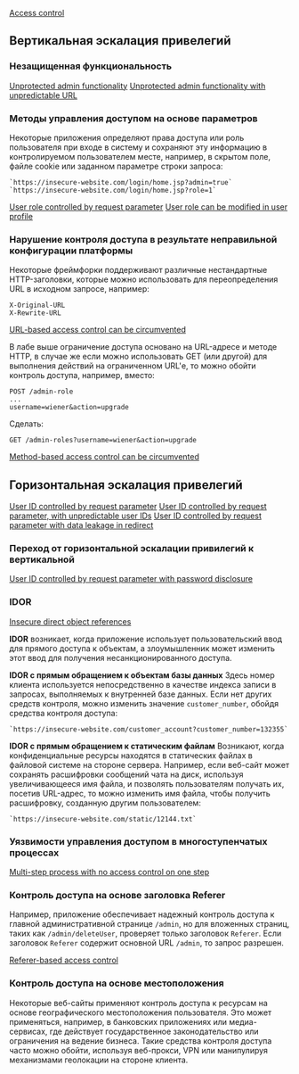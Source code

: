 [Access control](https://portswigger.net/web-security/access-control)

## Вертикальная эскалация привелегий
### Незащищенная функциональность
[Unprotected admin functionality](https://portswigger.net/web-security/access-control/lab-unprotected-admin-functionality)
[Unprotected admin functionality with unpredictable URL](https://portswigger.net/web-security/access-control/lab-unprotected-admin-functionality-with-unpredictable-url)

### Методы управления доступом на основе параметров
Некоторые приложения определяют права доступа или роль пользователя при входе в систему и сохраняют эту информацию в контролируемом пользователем месте, например, в скрытом поле, файле cookie или заданном параметре строки запроса:

	`https://insecure-website.com/login/home.jsp?admin=true`
	`https://insecure-website.com/login/home.jsp?role=1`

[User role controlled by request parameter](https://portswigger.net/web-security/access-control/lab-user-role-controlled-by-request-parameter)
[User role can be modified in user profile](https://portswigger.net/web-security/access-control/lab-user-role-can-be-modified-in-user-profile)

### Нарушение контроля доступа в результате неправильной конфигурации платформы
Некоторые фреймфорки поддерживают различные нестандартные HTTP-заголовки, которые можно использовать для переопределения URL в исходном запросе, например:

	X-Original-URL
	X-Rewrite-URL
 
[URL-based access control can be circumvented](https://portswigger.net/web-security/access-control/lab-url-based-access-control-can-be-circumvented)

В лабе выше ограничение доступа основано на URL-адресе и методе HTTP, в случае же если можно использовать GET (или другой) для выполнения действий на ограниченном URL'е, то можно обойти контроль доступа, например, вместо:

	POST /admin-role
	...
	username=wiener&action=upgrade

Сделать:

	GET /admin-roles?username=wiener&action=upgrade

[Method-based access control can be circumvented](https://portswigger.net/web-security/access-control/lab-method-based-access-control-can-be-circumvented)

## Горизонтальная эскалация привелегий
[User ID controlled by request parameter](https://portswigger.net/web-security/access-control/lab-user-id-controlled-by-request-parameter)
[User ID controlled by request parameter, with unpredictable user IDs](https://portswigger.net/web-security/access-control/lab-user-id-controlled-by-request-parameter-with-unpredictable-user-ids)
[User ID controlled by request parameter with data leakage in redirect](https://portswigger.net/web-security/access-control/lab-user-id-controlled-by-request-parameter-with-data-leakage-in-redirect)

### Переход от горизонтальной  эскалации привилегий к вертикальной
[User ID controlled by request parameter with password disclosure](https://portswigger.net/web-security/access-control/lab-user-id-controlled-by-request-parameter-with-password-disclosure)

### IDOR
[Insecure direct object references](https://portswigger.net/web-security/access-control/idor)

**IDOR** возникает, когда приложение использует пользовательский ввод для прямого доступа к объектам, а злоумышленник может изменить этот ввод для получения несанкционированного доступа.

**IDOR с прямым обращением к объектам базы данных**
Здесь номер клиента используется непосредственно в качестве индекса записи в запросах, выполняемых к внутренней базе данных. Если нет других средств контроля, можно изменить значение `customer_number`, обойдя средства контроля доступа:

	`https://insecure-website.com/customer_account?customer_number=132355`

**IDOR с прямым обращением к статическим файлам**
Возникают, когда конфиденциальные ресурсы находятся в статических файлах в файловой системе на стороне сервера. Например, если веб-сайт может сохранять расшифровки сообщений чата на диск, используя увеличивающееся имя файла, и позволять пользователям получать их, посетив URL-адрес, то можно изменить имя файла, чтобы получить расшифровку, созданную другим пользователем:

	`https://insecure-website.com/static/12144.txt`

### Уязвимости управления доступом в многоступенчатых процессах
[Multi-step process with no access control on one step](https://portswigger.net/web-security/access-control/lab-multi-step-process-with-no-access-control-on-one-step)

### Контроль доступа на основе заголовка Referer
Например, приложение обеспечивает надежный контроль доступа к главной административной странице `/admin`, но для вложенных страниц, таких как `/admin/deleteUser`, проверяет только заголовок `Referer`. Если заголовок `Referer` содержит основной URL `/admin`, то запрос разрешен.

[Referer-based access control](https://portswigger.net/web-security/access-control/lab-referer-based-access-control)

### Контроль доступа на основе местоположения
Некоторые веб-сайты применяют контроль доступа к ресурсам на основе географического местоположения пользователя. Это может применяться, например, в банковских приложениях или медиа-сервисах, где действует государственное законодательство или ограничения на ведение бизнеса. Такие средства контроля доступа часто можно обойти, используя веб-прокси, VPN или манипулируя механизмами геолокации на стороне клиента.


